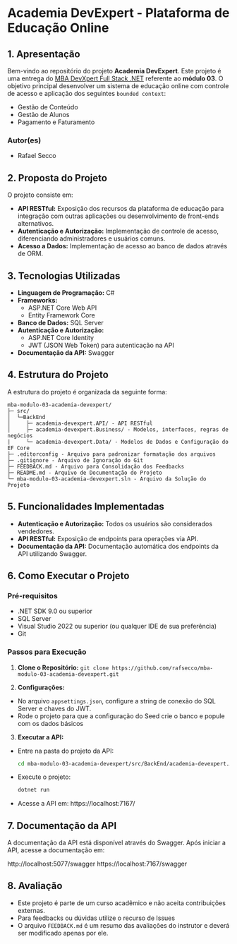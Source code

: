 # Academia DevExpert - Plataforma de Educação Online

## 1. Apresentação

Bem-vindo ao repositório do projeto **Academia DevExpert**. Este projeto é uma entrega do [MBA DevXpert Full Stack .NET](https://desenvolvedor.io/mba) referente ao **módulo 03**.
O objetivo principal desenvolver um sistema de educação online com controle de acesso e aplicação dos seguintes `bounded context`:
  - Gestão de Conteúdo
  - Gestão de Alunos
  - Pagamento e Faturamento

### **Autor(es)**
- Rafael Secco

## 2. Proposta do Projeto

O projeto consiste em:
- **API RESTful:** Exposição dos recursos da plataforma de educação para integração com outras aplicações ou desenvolvimento de front-ends alternativos.
- **Autenticação e Autorização:** Implementação de controle de acesso, diferenciando administradores e usuários comuns.
- **Acesso a Dados:** Implementação de acesso ao banco de dados através de ORM.

## 3. Tecnologias Utilizadas

- **Linguagem de Programação:** C#
- **Frameworks:**
  - ASP.NET Core Web API
  - Entity Framework Core
- **Banco de Dados:** SQL Server
- **Autenticação e Autorização:**
  - ASP.NET Core Identity
  - JWT (JSON Web Token) para autenticação na API
- **Documentação da API:** Swagger

## 4. Estrutura do Projeto

A estrutura do projeto é organizada da seguinte forma:

```text
mba-modulo-03-academia-devexpert/
├─ src/
│  └─BackEnd
│     ├─ academia-devexpert.API/ - API RESTful
│     ├─ academia-devexpert.Business/ - Modelos, interfaces, regras de negócios
|     └─ academia-devexpert.Data/ - Modelos de Dados e Configuração do EF Core
├─ .editorconfig - Arquivo para padronizar formatação dos arquivos
├─ .gitignore - Arquivo de Ignoração do Git
├─ FEEDBACK.md - Arquivo para Consolidação dos Feedbacks
├─ README.md - Arquivo de Documentação do Projeto
└─ mba-modulo-03-academia-devexpert.sln - Arquivo da Solução do Projeto
```

## 5. Funcionalidades Implementadas

- **Autenticação e Autorização:** Todos os usuários são considerados vendedores.
- **API RESTful:** Exposição de endpoints para operações via API.
- **Documentação da API:** Documentação automática dos endpoints da API utilizando Swagger.

## 6. Como Executar o Projeto

### Pré-requisitos

- .NET SDK 9.0 ou superior
- SQL Server
- Visual Studio 2022 ou superior (ou qualquer IDE de sua preferência)
- Git

### Passos para Execução

1. **Clone o Repositório:**
  `git clone https://github.com/rafsecco/mba-modulo-03-academia-devexpert.git`

2. **Configurações:**
  - No arquivo `appsettings.json`, configure a string de conexão do SQL Server e chaves do JWT.
  - Rode o projeto para que a configuração do Seed crie o banco e popule com os dados básicos

3. **Executar a API:**
  - Entre na pasta do projeto da API:
    ```bash
    cd mba-modulo-03-academia-devexpert/src/BackEnd/academia-devexpert.API/
    ```
  - Execute o projeto:
    ```bash
    dotnet run
    ```
  - Acesse a API em:
    https://localhost:7167/

## 7. Documentação da API

A documentação da API está disponível através do Swagger.
Após iniciar a API, acesse a documentação em:

http://localhost:5077/swagger
https://localhost:7167/swagger


## 8. Avaliação

- Este projeto é parte de um curso acadêmico e não aceita contribuições externas.
- Para feedbacks ou dúvidas utilize o recurso de Issues
- O arquivo `FEEDBACK.md` é um resumo das avaliações do instrutor e deverá ser modificado apenas por ele.
